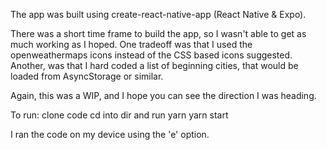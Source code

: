 The app was built using create-react-native-app (React Native & Expo).

There was a short time frame to build the app, so I wasn't able to get as much working as I hoped. One tradeoff was that I used the openweathermaps icons instead of the CSS based icons suggested. Another, was that I hard coded a list of beginning cities, that would be loaded from AsyncStorage or similar. 

Again, this was a WIP, and I hope you can see the direction I was heading.

To run:
  clone code
  cd into dir and run yarn
  yarn start

  I ran the code on my device using the 'e' option.

